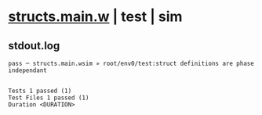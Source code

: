 # [structs.main.w](../../../../../examples/tests/valid/structs.main.w) | test | sim

## stdout.log
```log
pass ─ structs.main.wsim » root/env0/test:struct definitions are phase independant
 
 
Tests 1 passed (1)
Test Files 1 passed (1)
Duration <DURATION>
```

